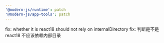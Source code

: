 ```yaml
---
'@modern-js/runtime': patch
'@modern-js/app-tools': patch
---
```


fix: whether it is react18 should not rely on internalDirectory
fix: 判断是不是 react18 不应该依赖内部目录
